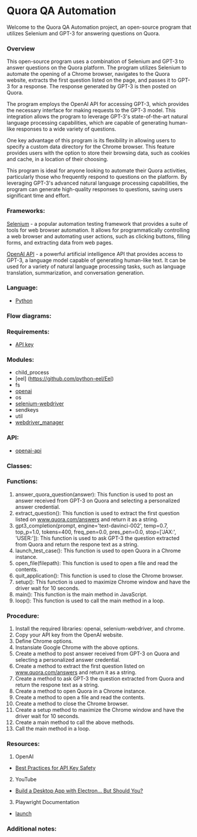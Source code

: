 # Quora QA Automation
Welcome to the Quora QA Automation project, an open-source program that utilizes Selenium and GPT-3 for answering questions on Quora.

### Overview
This open-source program uses a combination of Selenium and GPT-3 to answer questions on the Quora platform. The program utilizes Selenium to automate the opening of a Chrome browser, navigates to the Quora website, extracts the first question listed on the page, and passes it to GPT-3 for a response. The response generated by GPT-3 is then posted on Quora.

The program employs the OpenAI API for accessing GPT-3, which provides the necessary interface for making requests to the GPT-3 model. This integration allows the program to leverage GPT-3's state-of-the-art natural language processing capabilities, which are capable of generating human-like responses to a wide variety of questions.

One key advantage of this program is its flexibility in allowing users to specify a custom data directory for the Chrome browser. This feature provides users with the option to store their browsing data, such as cookies and cache, in a location of their choosing.

This program is ideal for anyone looking to automate their Quora activities, particularly those who frequently respond to questions on the platform. By leveraging GPT-3's advanced natural language processing capabilities, the program can generate high-quality responses to questions, saving users significant time and effort.

### Frameworks:

[Selenium](https://www.selenium.dev/) - a popular automation testing framework that provides a suite of tools for web browser automation. It allows for programmatically controlling a web browser and automating user actions, such as clicking buttons, filling forms, and extracting data from web pages.

[OpenAI API](https://openai.com/api/) - a powerful artificial intelligence API that provides access to GPT-3, a language model capable of generating human-like text. It can be used for a variety of natural language processing tasks, such as language translation, summarization, and conversation generation.

### Language: 

- [Python](https://www.python.org/)

### Flow diagrams:

### Requirements:

- [API key](https://beta.openai.com/account/api-keys)

### Modules:
- child_process 
- [eel] (https://github.com/python-eel/Eel)
- fs  
- [openai](https://www.npmjs.com/package/openai)
- os
- [selenium-webdriver](https://www.npmjs.com/package/selenium-webdriver)
- sendkeys
- util
- [webdriver_manager](https://www.npmjs.com/package/webdriver-manager)

### API:

- [openai-api](https://openai.com/api/)

### Classes:

### Functions:

1. answer_quora_question(answer): This function is used to post an answer received from GPT-3 on Quora and selecting a personalized answer credential.
2. extract_question(): This function is used to extract the first question listed on www.quora.com/answers and return it as a string.
3. gpt3_completion(prompt, engine='text-davinci-002', temp=0.7, top_p=1.0, tokens=400, freq_pen=0.0, pres_pen=0.0, stop=['JAX:', 'USER:']): This function is used to ask GPT-3 the question extracted from Quora and return the respone text as a string.
4. launch_test_case(): This function is used to open Quora in a Chrome instance.
5. open_file(filepath): This function is used to open a file and read the contents.
6. quit_application(): This function is used to close the Chrome browser.
7. setup(): This function is used to maximize Chrome window and have the driver wait for 10 seconds.
8. main(): This function is the main method in JavaScript.
9. loop(): This function is used to call the main method in a loop.

### Procedure:

1. Install the required libraries: openai, selenium-webdriver, and chrome.
2. Copy your API key from the OpenAI website.
3. Define Chrome options.
4. Instansiate Google Chrome with the above options. 
5. Create a method to post answer received from GPT-3 on Quora and selecting a personalized answer credential.
6. Create a method to extract the first question listed on www.quora.com/answers and return it as a string.
7. Create a method to ask GPT-3 the question extracted from Quora and return the respone text as a string.
8. Create a method to open Quora in a Chrome instance. 
9. Create a method to open a file and read the contents. 
10. Create a method to close the Chrome browser.
11. Create a setup method to maximize the Chrome window and have the driver wait for 10 seconds.
12. Create a main method to call the above methods.
13. Call the main method in a loop.
### Resources:

1. OpenAI

- [Best Practices for API Key Safety](https://help.openai.com/en/articles/5112595-best-practices-for-api-key-safety)

2. YouTube

- [Build a Desktop App with Electron... But Should You?](https://www.youtube.com/watch?v=3yqDxhR2XxE)

3. Playwright Documentation

- [launch](https://playwright.dev/docs/api/class-browsertype#browser-type-launch)

### Additional notes:


